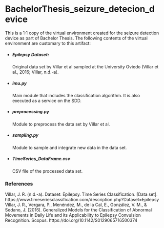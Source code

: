 # BachelorThesis_seizure_detecion_device
This is a 1:1 copy of the virtual environment created for the seizure detection device as part of Bachelor Thesis. The following contents of the virtual environment are customary to this artifact: 

<ul>
  <li><h5>Epilepsy Dataset:</h5>Original data set by Villar et al sampled at the University Oviedo (Villar et al., 2016; Villar, n.d.-a).</li>
  <li><h5>imu.py</h5>Main module that includes the classification algorithm. It is also executed as a service on the SDD.</li>
  <li><h5>preprocessing.py</h5>Module to preprocess the data set by Villar et al. </li>
  <li><h5>sampling.py</h5>Module to sample and integrate new data in the data set. </li>
  <li><h5>TimeSeries_DataFrame.csv</h5> CSV file of the processed data set.</li>
</ul>
<h3>References</h3>
Villar, J. R. (n.d.-a). Dataset: Epilepsy. Time Series Classification. [Data set]. https://www.timeseriesclassification.com/description.php?Dataset=Epilepsy <br>
Villar, J. R., Vergara, P., Menéndez, M., de la Cal, E., González, V. M., & Sedano, J. (2016). Generalized Models for the Classification of Abnormal Movements in Daily Life and its Applicability to Epilepsy Convulsion Recognition. Scopus. https://doi.org/10.1142/S0129065716500374
